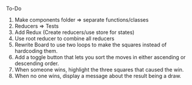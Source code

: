 To-Do
1. Make components folder => separate functions/classes
2. Reducers => Tests
3. Add Redux (Create reducers/use store for states)
4. Use root reducer to combine all reducers
5. Rewrite Board to use two loops to make the squares instead of hardcoding them.
6. Add a toggle button that lets you sort the moves in either ascending or descending order.
7. When someone wins, highlight the three squares that caused the win.
8. When no one wins, display a message about the result being a draw.